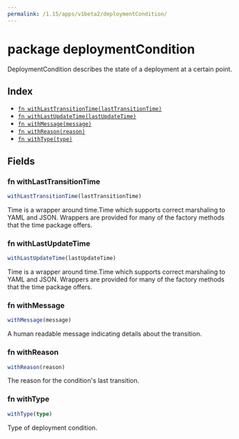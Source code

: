 ```yaml
---
permalink: /1.15/apps/v1beta2/deploymentCondition/
---
```


# package deploymentCondition

DeploymentCondition describes the state of a deployment at a certain point.

## Index

* [`fn withLastTransitionTime(lastTransitionTime)`](#fn-withlasttransitiontime)
* [`fn withLastUpdateTime(lastUpdateTime)`](#fn-withlastupdatetime)
* [`fn withMessage(message)`](#fn-withmessage)
* [`fn withReason(reason)`](#fn-withreason)
* [`fn withType(type)`](#fn-withtype)

## Fields

### fn withLastTransitionTime

```ts
withLastTransitionTime(lastTransitionTime)
```

Time is a wrapper around time.Time which supports correct marshaling to YAML and JSON.  Wrappers are provided for many of the factory methods that the time package offers.

### fn withLastUpdateTime

```ts
withLastUpdateTime(lastUpdateTime)
```

Time is a wrapper around time.Time which supports correct marshaling to YAML and JSON.  Wrappers are provided for many of the factory methods that the time package offers.

### fn withMessage

```ts
withMessage(message)
```

A human readable message indicating details about the transition.

### fn withReason

```ts
withReason(reason)
```

The reason for the condition's last transition.

### fn withType

```ts
withType(type)
```

Type of deployment condition.